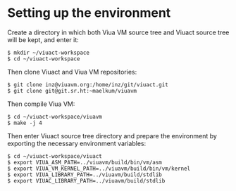 # Setting up the environment

Create a directory in which both Viua VM source tree and Viuact source tree will
be kept, and enter it:

```
$ mkdir ~/viuact-workspace
$ cd ~/viuact-workspace
```

Then clone Viuact and Viua VM repositories:

```
$ git clone inz@viuavm.org:/home/inz/git/viuact.git
$ git clone git@git.sr.ht:~maelkum/viuavm
```

Then compile Viua VM:

```
$ cd ~/viuact-workspace/viuavm
$ make -j 4
```

Then enter Viuact source tree directory and prepare the environment by exporting
the necessary environment variables:

```
$ cd ~/viuact-workspace/viuact
$ export VIUA_ASM_PATH=../viuavm/build/bin/vm/asm
$ export VIUA_VM_KERNEL_PATH=../viuavm/build/bin/vm/kernel
$ export VIUA_LIBRARY_PATH=../viuavm/build/stdlib
$ export VIUAC_LIBRARY_PATH=../viuavm/build/stdlib
```
